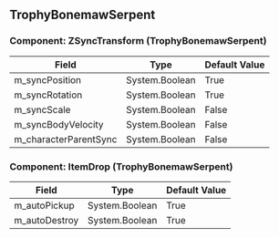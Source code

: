 ## TrophyBonemawSerpent

### Component: ZSyncTransform (TrophyBonemawSerpent)

|Field|Type|Default Value|
|---|---|---|
|m_syncPosition|System.Boolean|True|
|m_syncRotation|System.Boolean|True|
|m_syncScale|System.Boolean|False|
|m_syncBodyVelocity|System.Boolean|False|
|m_characterParentSync|System.Boolean|False|

### Component: ItemDrop (TrophyBonemawSerpent)

|Field|Type|Default Value|
|---|---|---|
|m_autoPickup|System.Boolean|True|
|m_autoDestroy|System.Boolean|True|

